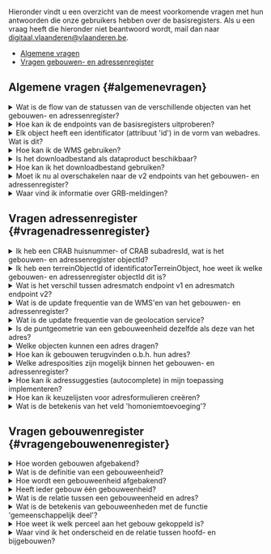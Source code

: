 Hieronder vindt u een overzicht van de meest voorkomende vragen met hun antwoorden die onze gebruikers hebben over de basisregisters.
Als u een vraag heeft die hieronder niet beantwoord wordt, mail dan naar digitaal.vlaanderen@vlaanderen.be.

* [Algemene vragen](#algemenevragen)
* [Vragen gebouwen- en adressenregister](#vragengebouwenenadressenregister)

  
## Algemene vragen {#algemenevragen}
 
<details>

<summary>Wat is de flow van de statussen van de verschillende objecten van het gebouwen- en adressenregister?  </summary>

Zie https://basisregisters.vlaanderen.be/documentatie/statusflowgrar voor een volledig overzicht per object per status. 

</details>

<details>

<summary>Hoe kan ik de endpoints van de basisregisters uitproberen? </summary>

Een eenvoudige test van de REST-services kan door een URL samen te stellen in de adresbalk van uw browser. In uw browser krijgt u dan ook het resultaat van de aangeroepen service. 
- Algemene uitleg over de endpoints kan [hier](https://basisregisters.vlaanderen.be/producten/grar#readendpointsgrar) gevonden worden.
- Documentatie over de URL's en bijhorende parmameters kan [hier](https://docs.basisregisters.vlaanderen.be/docs/api-documentation.html#tag/api-documentation.html) gevonden worden.

</details>


<details>

<summary>Elk object heeft een identificator (attribuut 'id') in de vorm van webadres. Wat is dit?</summary>

De **Vlaamse URI-standaard** schrijft voor dat naar Vlaamse ‘resources’ (zoals een object in het Gebouwenregister) kan verwezen worden met een [Uniform Resource Identifier](https://www.vlaanderen.be/digitaal-vlaanderen/onze-oplossingen/gebouwen-en-adressenregister/verklarende-woordenlijst-adressen-en-gebouwenregister) (URI). Deze data-URI is door zijn opbouw uniek binnen het World Wide Web en kan dus als stabiele identificator in eender welk systeem of databank gebruikt worden om ondubbelzinnig naar dat ene object te verwijzen. Daarnaast laten data-URI’s toe de resources als ‘linked data’ aan te bieden (cfr. CRAB-LOD).

Op dit moment zijn enkel een aantal data-URI’s voor adressen resolvable, dit wil zeggen, linken enkel deze URI’s door naar een webdocument (voorstelling van het adres op het web). Op termijn moet er achter deze link data voor elk object beschikbaar zijn. 

</details>

<details>

<summary>Hoe kan ik de WMS gebruiken?</summary>

De WMS laat toe adressen, gebouwen en gebouweenheden per status en wegsegmenten per soort **op kaart te visualiseren** en objecten aan te klikken voor meer informatie. Deze kaartlagen kunnen ingeladen worden in GIS- of andere software. Een lijst van GIS-software vindt u [hier](https://en.wikipedia.org/wiki/Comparison_of_geographic_information_systems_software). We kunnen zelf QGIS (open source, gratis) aanbevelen.

Het is belangrijk in de GIS-software als coördinatensysteem voor het project **EPSG:31370** (Belgian Lambert 72) te kiezen en **PNG** als beeldformaat vooraleer lagen toe te voegen. De adressen worden zichtbaar vanaf schaal 1:2000 en hoger, gebouwen en gebouweenheden worden zichtbaar vanaf schaal 1:8000 of hoger en wegen worden zichtbaar afhankelijk van soort weg. De maximumschaal is 1:28000. 

Via de ‘identify’-functie kunt u de details van een object op de kaart met een muisklik opvragen.

</details>

<details>

<summary>Is het downloadbestand als dataproduct beschikbaar? </summary>
Het downloadbestand is bechikbaar als dataproduct. Meer informatie over dit downloadbestand kan u [hier](https://basisregisters.vlaanderen.be/producten/grar#downloadbestandgrar) vinden.
 
</details>

<details>

<summary>Hoe kan ik het downloadbestand gebruiken?</summary>

Het downloadbestand kan ingeladen en gevisualiseerd worden met GIS-software. Een lijst van GIS-software vindt u [hier](https://en.wikipedia.org/wiki/Comparison_of_geographic_information_systems_software). We kunnen zelf QGIS (open source, gratis) aanbevelen.
Meer informatie over dit downloadbestand kan u [hier](https://basisregisters.vlaanderen.be/producten/grar#downloadbestandgrar) vinden. 

</details>

<details>

<summary> Moet ik nu al overschakelen naar de v2 endpoints van het gebouwen- en adressenregister? </summary>

Dit wordt sterk aangeraden. Vanaf ten laatste 1 november 2023 zullen de v1 endpoints niet meer up-to-date zijn als gevolg van de migratie van CRAB naar het Gebouwen- en Adressenregister. Om ervoor te zorgen dat u de meest recente gegevens blijft ontvangen, is het dus belangrijk om vóór deze datum over te stappen naar de nieuwe v2 endpoints. We begrijpen dat het migratieproces enige tijd kan vergen. Daarom hebben we besloten om de v1 endpoints **tot 1 maart 2024** beschikbaar te houden, zodat u voldoende tijd heeft om over te stappen naar de nieuwe v2 endpoints.
</details>

<details>

<summary>Waar vind ik informatie over GRB-meldingen?</summary>

Op de pagina [Bijhouding & (fout)melding van het GRB](https://www.vlaanderen.be/digitaal-vlaanderen/onze-oplossingen/basiskaart-vlaanderen-grb/veelgestelde-vragen/bijhouding-foutmelding-van-het-grb) wordt meer uitleg gegeven over de meldingen specifiek voor het GRB. 

</details>


## Vragen adressenregister {#vragenadressenregister}

<details>

<summary>Ik heb een CRAB huisnummer- of CRAB subadresId, wat is het gebouwen- en adressenregister objectId?</summary>

U kan op 2 manieren achterhalen wat het adressen objectId is van een CRAB huisnummer of een CRAB subadres.
- Via de read endpoints
  -   Voor CRAB huisnummers gebruikt u volgende readAPI: https://docs.basisregisters.vlaanderen.be/docs/api-documentation.html#operation/ListCrabHouseNumbers.
  -   Voor CRAB subadressen gebruikt u volgende readAPI: https://docs.basisregisters.vlaanderen.be/docs/api-documentation.html#operation/ListCrabSubaddresses.
- Via het downloadbestand
  - In het downloadbestand van het gebouwen- en adressenregister zitten er 2 dbf's files met daarin een overzicht van het CRAB huisnummer- en CRAB subadresId met hun overeenkomstige gebouwen- en adressenregister objectId.

</details>

<details>

<summary>Ik heb een terreinObjectId of identificatorTerreinObject, hoe weet ik welke gebouwen- en adressenregister objectId dit is?</summary>

Via het read endpoint van CRAB gebouwen kan u achterhalen wat het gebouwen- en adressenregister objectId is. U geeft in de URL het terreinObjectId of identificatorTerreinObject mee en u krijgt een overzicht 
Zie https://docs.basisregisters.vlaanderen.be/docs/api-documentation.html#operation/ListCrabBuildings.

</details>

<details>

<summary> Wat is het verschil tussen adresmatch endpoint v1 en adresmatch endpoint v2? </summary>

#### Wat is hetzelfde gebleven tov adresmatch v1?
- De logica achter de fuzzy matching.
- De responses die als resultaat worden teruggestuurd.

#### Wat is er uit adresmatch v2 verwijderd dat in adresmatch v1 zat?
- De query parameter ‘kadStraatcode’.
- De query parameter ‘rrStraatcode’.
- De query parameter ‘index’.
- Het response veld ‘adresseerbareObjecten’. Er werd hiervoor een alternatief voorzien. Dit kan u vinden onder toevoegingen. 

#### Wat is het verschil tussen adresmatch v2 en adresmatch v1?
- Het content-type van v2 is ‘application/ld+json’. Van v1 was dit default ‘application+json’, maar ‘application/xml’ was ook mogelijk.
- De geometrievelden zijn gewijzigd. De coördinaten van het object staan vanaf nu in het gml-formaat en alle velden die met geometrie te maken hebben zijn samengevoegd onder 1 veld.

#### Wat is er in adresmatch v2 toegevoegd dat niet in adresmatch v1 zit?
- Het veld ‘links’. In dit veld zit een lijst van gerelateerde resources om te achterhalen wat de gelinkte objecten zijn aan het adres. Momenteel worden er 2 URL’s getoond. 
  - URL 1: URL die alle gebouweenheden gaat tonen die gekoppeld zijn aan dit adres objectId.
  - URL 2: URL die alle percelen gaat tonen die gekoppeld zijn aan dit adres obejctId.
  - Op termijn zal er een nieuwe API zijn waarin de adreskoppelingen per adres zullen getoond worden.
- Het veld @context. Dit veld bevat de linked-data context van het endpoint. Dit is een URI naar de JSON-LD file.
- Het veld @type. Dit veld bevat het linked-data type van het endpoint. 
</details>


<details>

<summary>Wat is de update frequentie van de WMS'en van het gebouwen- en adressenregister?  </summary>
De update frequentie van de geolocation service bij wijzigingen in het gebouwen- en adressenregister zullen pas de dag nadien zichtbaar zijn in de geolocation service. 

</details>

<details>

<summary>Wat is de update frequentie van de geolocation service?  </summary>
De update frequentie van de WMS'en bij wijzigingen in het gebouwen- en adressenregister zijn near real time. Wat houdt dit in? Dit wit zeggen dat als bijvoorbeeld een adres wordt aangepast, de aanpassing van het adres zo goed als direct erna ook in de WMS van het gebouwen- en adressenregister zichtbaar zal zijn. 

</details>

<details>

<summary>Is de puntgeometrie van een gebouweenheid dezelfde als deze van het adres?</summary>
Het attribuut ‘geometrie’ van een gebouweenheid is de positie van de gebouweenheid binnen de gebouwcontour. Deze geometrie kan niet buiten het gebouw liggen.  Staat de ‘positieGeometrieMethode’ op ‘afgeleidVanObject’ dan werd deze positie afgeleid van het gebouw waarbinnen de gebouweenheid ligt en betreft het de centroïde van het gebouw. - Staat de ‘positieGeometrieMethode’ op ‘aangeduidDoorBeheerder’ dan werd de positie manueel geplaatst door een decentraal beheerder. Het is dus mogelijk dat de gebouweenheid op een andere positie ligt dan het adres. 

</details>

<details>

<summary>Welke objecten kunnen een adres dragen? </summary>

Er worden vier adresseerbare objecten onderscheiden:
- gebouweenheid
- perceel
- standplaats
- ligplaats

Stand- en ligplaatsen zullen later als object (‘resource’) worden toegevoegd. Gebouwen dragen enkel adressen via de daarbinnen gelegen gebouweenheden (fijnmazigere adressering).
</details>


<details>

<summary>Hoe kan ik gebouwen terugvinden o.b.h. hun adres? </summary>

**Adressen worden in het gebouwen- en adressenregister niet meer rechtstreeks aan het gebouw gekoppeld, maar aan gebouweenheden binnen dat gebouw.**

De te volgend aanpak - met de services die vandaag beschikbaar zijn- is daarom:
- Stap 1: Bepaal de objectidentificator van het adres in kwestie (vb. URL: http://basisregisters.vlaanderen.be/api/v2/adressen?gemeentenaam=Denderleeuw&straatnaam=Nieuwstraat&huisnummer=2).
- Stap 2: Filter de gebouweenheden o.b.v. dit adres (vb. URL: http://basisregisters.vlaanderen.be/api/v2/gebouweenheden?adresobjectid=278669).
- Stap 3: Bepaal in welk gebouw(en) de teruggegeven gebouweenheden liggen.
</details>


<details>

<summary>Welke adresposities zijn mogelijk binnen het gebouwen- en adressenregister? </summary>
De adresposities die mogelijk zijn binnen het gebouwen- en adressenregister zijn: gemeente, straat, perceel, lot, standplaats, ligplaats, gebouw, gebouweenheid, ingang en wegsegment. 
</details>


<details>

<summary>Hoe kan ik adressuggesties (autocomplete) in mijn toepassing implementeren?  </summary>

- Stap 1: Maak gebruik van de **geolocation-API** (documentatie: https://loc.geopunt.be/) om suggesties te verkrijgen voor vrije tekstinvoer: vb: https://loc.geopunt.be/v4/suggestion?q=Koningin Mar.
- Stap 2: Teruggegeven straatnamen volgen het patroon: **<straatnaam>, <gemeentenaam>** vb: https://loc.geopunt.be/v4/suggestion?q=Graaf van Hoornestraat 5.
- Stap 3: Teruggegeven adressen volgen het patroon: **<straatnaam> <huisnummer>, <postcode> <gemeentenaam>** (merk op: er worden geen adressen met busnummer gesuggereerd).
- Stap 4: Indien u de unieke adresidentificator van de gesuggereerde adressen wil kennen, ‘parst’ u de adrescomponenten uit bovenstaand antwoord en plakt u deze in volgende request: vb: https://basisregisters.vlaanderen.be/api/v2/adressen?gemeentenaam=Nevele&straatnaam=Graaf van Hoornestraat&huisnummer=5
- Stap 5: Vervolgens leest u het id-veld uit.
</details>


<details>

<summary>Hoe kan ik keuzelijsten voor adresformulieren creëren?</summary>

![image](https://github.com/Informatievlaanderen/base-registries-content/assets/49196256/88364e4e-fcae-4a90-9d1a-ca711ea75174)

U kan op basis van de verschillende read endpoints (https://basisregisters.vlaanderen.be/producten/grar#readendpointsgrar) een lijst tonen met gegevens in.
- Stap 1: Vraag een lijst met gemeenten op​.
- Stap 2: Vraag een lijst met postinfo over postcodes op binnen de gekozen gemeente.​
- Stap 3: Vraag een lijst met straatnamen op binnen de gekozen gemeente​.
- Stap 4: Vraag een lijst met adressen op binnen de gekozen gemeente & straatnaam.​
- Stap 5: Vraag een adres op.

</details>


<details>

<summary>Wat is de betekenis van het veld 'homoniemtoevoeging'?</summary>

Een straatnaam moet uniek zijn binnen een gemeente. Districten zijn in geen enkel adresmodel (Adressenregister, OSLO², BeSt-Add) voorzien. Echter in bepaalde gemeenten zijn er nog dezelfde straatnamen in verschillende districten. De homoniemtoevoeging wordt gebruikt om aan te duiden in welk district de straatnaam ligt. Een straatnaam is met de bijhorende homoniemtoevoeging uniek binnen een gemeente. 

Voorbeeld: 
- Straatnaam = Krijgsbaan, homoniemtoevoeging = HO, waarbij ‘HO’ staat voor het district ‘Hoboken’.
- Straatnaam = Krijgsbaan, homoniemtoevoeging = DE, waarbij ‘DE’ staat voor het district ‘Deurne’. 

**Nieuwe homoniemtoevoegingen zijn niet toegestaan.** Het is wel mogelijk om bestaande homoniemtoevoegingen te wijzigen of te verwijderen. Bij gemeentelijke fusies moeten de homoniemen opgelost zijn op de datum dat de fusie ingaat.
</details>

## Vragen gebouwenregister {#vragengebouwenenregister}

<details>

<summary>Hoe worden gebouwen afgebakend?</summary>

Voor afbakening gebouwen worden deze uiterlijke kenmerken in acht genomen:
- Zijn er meerdere huisnummers toegekend?
- Loopt er een perceelsgrens door het gebouw?
- Zijn er meerdere ingangen?
- Is er een verticale as door het gebouw?
Als 3 van deze 4 criteria positief zijn, dan wordt een gebouw meestal gesplitst.

Indien men beschikt over bouwplannen, dan kunnen deze meer inzicht verschaffen over de opdeling.

Een gedetailleerde toelichting hierover vind je [hier](https://assets.vlaanderen.be/image/upload/v1678268047/Basiskaart_-_Procedure_afbakening_gebouw_bjocy0.pdf)).
</details>

<details>

<summary>Wat is de definitie van een gebouweenheid?</summary>

Een gebouweenheid is de kleinste eenheid binnen een gebouw die geschikt is voor woon-, bedrijfsmatige, of recreatieve doeleinden en die ontsloten wordt via een eigen afsluitbare toegang vanaf de openbare weg, een erf of een gedeelde circulatieruimte. Een gebouweenheid is in functioneel opzicht zelfstandig.

</details>

<details>

<summary>Hoe wordt een gebouweenheid afgebakend?</summary>

Voor afbakening van een gebouweenheid wordt deze beslissingsboom gehanteerd:
![image](https://github.com/Informatievlaanderen/base-registries-content/assets/99253145/b3533bce-d545-4db2-8ccb-d877e40ea89c)

</details>

<details>

<summary>Heeft ieder gebouw één gebouweenheid?  </summary>

Nee, dit is niet het geval. Het gebouw kan 0, 1 of meerdere gebouweenheden hebben. De decentrale beheerder zal gebouweenheden aanmaken in het gebouwen- en adressenregister. Deze hebben automatisch de functie ‘nietGekend’. Een gemeenschappelijk deel zal niet door een decentrale beheerder kunnen aangemaakt worden, want deze gebouweenheid wordt automatisch aangemaakt van zodra er 2 gebouweenheden aan het gebouw zijn gekoppeld. 

</details>

<details>

<summary>Wat is de relatie tussen een gebouweenheid en adres?  </summary>
In gebouwen met exact één gebouweenheid krijgt de gebouweenheid een huisnummer. Als er voor één gebouw meerdere gebouweenheden bestaan, dan moeten de gemeenten aan elk van deze gebouweenheden een busnummer toekennen terwijl aan de gemeenschappelijke delen geen busnummer mag worden toegekend. Het is niet verplicht om aan een gemeenschappelijk deel een huisnummer toe te kennen. 

</details>

<details>

<summary>Wat is de betekenis van gebouweenheden met de functie 'gemeenschappelijk deel'? </summary>

In gebouwen waarin minstens twee functioneel zelfstandige gebouweenheden voorkomen (bv. gebouw met winkel op gelijkvloers en wooneenheid op eerste verdieping) worden de ruimten en structuren die door de eenheden in kwestie gedeeld worden voorgesteld door een extra gebouweenheid met functie ‘gemeenschappelijk deel’. Merk op dat slechts één gemeenschappelijk deel per gebouw wordt aangemaakt. Een flatgebouw met meerdere trappenhallen, liftkokers en een gedeelde ondergrondse garage krijgt dus één gemeenschappelijk deel (niet één per trappenhal/liftkoker/garage). Het gemeenschappelijk deel is tevens de drager van het huisnummeradres daar waar dit huisnummer uitsluitend naar (de gemeenschappelijke ruimten en structuren van) het gebouw verwijst. Er kan ook een gemeenschappelijk deel zijn zonder bijhorend adres.

</details>


<details>

<summary>Hoe weet ik welk perceel aan het gebouw gekoppeld is?</summary>

Via het read endpoint detail gebouw v2 ([Documentatie](https://docs.basisregisters.vlaanderen.be/docs/api-documentation.html#operation/GetBuildingV2)) kunnen de eventuele gekoppelde percelen opgevraagd worden of via het read endpoint lijst gebouw v2 ([Documentatie](https://docs.basisregisters.vlaanderen.be/docs/api-documentation.html#operation/ListBuildingsV2)) waarbij de filter CaPaKey wordt meegegeven. 
Een perceel wordt als onderliggend aan een gebouw beschouwd indien het voldoet aan volgende voorwaarde (formule voor de berekening van de ‘verbeterde topologische relatie’): oppervlak overlap gebouw - perceel / oppervlak gebouw > 0.8 / # percelen waarmee het gebouw overlapt.

</details>

<details>

<summary>Waar vind ik het onderscheid en de relatie tussen hoofd- en bijgebouwen?</summary>

Een hoofdgebouw is een gebouw mét gebouweenheden, een bijgebouw een gebouw zonder gebouweenheden. Aangezien een gebouw enkel geadresseerd kan worden via zijn gebouweenheden, kan een bijgebouw dus per definitie geen adressen dragen. Het informatiemodel beschrijft geen relatie tussen hoofd- en bijgebouwen (bijvoorbeeld tussen een woning en het tuinhuis dat daarbij staat). Hoewel dit nuttig zou zijn, is het in de praktijk niet evident om deze relatie te bepalen. Bijgebouwen bij een hoofdgebouw bevinden zich bijvoorbeeld niet noodzakelijk op hetzelfde perceel (denk aan stallen bij een boerderij). Ook kunnen verschillende partijen andere interpretaties hebben van welke bijgebouwen bij een hoofdgebouw horen; deze koppeling kan toepassingsafhankelijk zijn, terwijl het register beoogt zo toepassingsonafhankelijk mogelijk te zijn. Als de relatie al in het gebouwen- en adressenregister beheerd zou worden, moeten beheerders gevonden worden die deze relatie actualiseren. Om deze redenen werd besloten de relatie vooralsnog niet in het register op te nemen.
</details>


